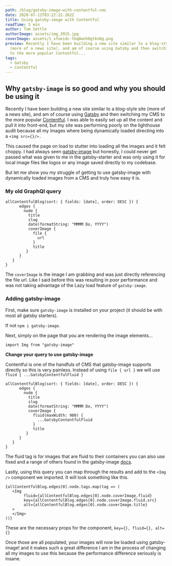 ```yaml
---
path: /blog/gatsby-image-with-contentful-cms
date: 2020-07-12T03:22:22.262Z
title: Using gatsby-image with Contentful
readTime: 5 min
author: Tom Settle
authorImage: assets/img_3915.jpg
coverImage: assets/1_xfoeidc-tbq8wnh0gtkn8g.png
preview: Recently I have been building a new site similar to a blog-style site
  (more of a news site), and am of course using Gatsby and then switching my CMS
  to the more popular Contentful...
tags:
  - Gatsby
  - Contentful
---
```

## Why `gatsby-image` is so good and why you should be using it

Recently I have been building a new site similar to a blog-style site (more of a news site), and am of course using [Gatsby](https://www.gatsbyjs.org/) and then switching my CMS to the more popular [Contentful](https://www.contentful.com/). I was able to easily set up all the content and pull it into front-end, but my site was performing poorly on the lighthouse audit because all my images where being dynamically loaded directing into a `<img src={}/>.`

This caused the page on load to stutter into loading all the images and it felt choppy. I had always seen [gatsby-image](https://www.gatsbyjs.org/packages/gatsby-image/) but honestly, I could never get passed what was given to me in the gatsby-starter and was only using it for local image files like logos or any image saved directly to my codebase.

But let me show you my struggle of getting to use gatsby-image with dynamically loaded images from a CMS and truly how easy it is.

### My old GraphQl query

```
allContentfulBlog(sort: { fields: [date], order: DESC }) {
      edges {
        node {
          title
          slug
          date(formatString: "MMMM Do, YYYY")
          coverImage {
            file {
              url
            }
            title
         }
      }
   }
}
```

The `coverImage` is the image I am grabbing and was just directly referencing the file url. Like I said before this was resulting in poor performance and was not taking advantage of the Lazy load feature of `gatsby-image`.

### Adding gatsby-image

First, make sure `gatsby-image` is installed on your project (it should be with most all gatsby starters). 

If not `npm i gatsby-image`.

Next, simply on the page that you are rendering the image elements... 

`import Img from "gatsby-image"`

**Change your query to use gatsby-image**

Contentful is one of the handfuls of CMS that gatsby-image supports directly so this is very painless. Instead of using `file { url }` we will use `fluid { ...GatsbyContentfulFluid }`

```
allContentfulBlog(sort: { fields: [date], order: DESC }) {
      edges {
        node {
          title
          slug
          date(formatString: "MMMM Do, YYYY")
          coverImage {
            fluid(maxWidth: 980) {
              ...GatsbyContentfulFluid
            }
            title
         }
      }
   }
}
```

The fluid tag is for images that are fluid to their containers you can also use fixed and a range of others found in the gatsby-image [docs](https://www.gatsbyjs.org/packages/gatsby-image/).

Lastly, using this query you can map through the results and add to the `<Img />` component we imported. It will look something like this.

```
{allContentfulBlog.edges[0].node.tags.map(tag => (
   <Img 
        fluid={allContentfulBlog.edges[0].node.coverImage.fluid}
        key={allContentfulBlog.edges[0].node.coverImage.fluid.src}
        alt={allContentfulBlog.edges[0].node.coverImage.title}
   >
   </Img>
))}
```

These are the necessary props for the component, `key={}, fluid={}, alt={}` 

Once those are all populated, your images will now be loaded using gatsby-image! and it makes such a great difference I am in the process of changing all my images to use this because the performance difference seriously is insane.